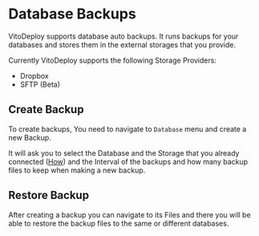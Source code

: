 # Database Backups

VitoDeploy supports database auto backups. It runs backups for your databases and stores them in the external storages that you provide.

Currently VitoDeploy supports the following Storage Providers:

- Dropbox
- SFTP (Beta)

## Create Backup

To create backups, You need to navigate to `Database` menu and create a new Backup.

It will ask you to select the Database and the Storage that you already connected ([How](/settings/storage-providers)) and the Interval of the backups and how many backup files to keep when making a new backup.

## Restore Backup

After creating a backup you can navigate to its Files and there you will be able to restore the backup files to the same or different databases.